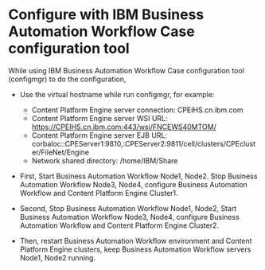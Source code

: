 # Configure with IBM Business Automation Workflow Case configuration tool

While using IBM Business Automation Workflow Case configuration tool (configmgr) to do the
configuration,

- Use the virtual hostname while run configmgr, for example:
    - Content Platform Engine server connection: CPEIHS.cn.ibm.com
    - Content Platform Engine server WSI URL:
https://CPEIHS.cn.ibm.com:443/wsi/FNCEWS40MTOM/
    - Content Platform Engine server EJB URL:
corbaloc::CPEServer1:9810,:CPEServer2:9811/cell/clusters/CPEcluster/FileNet/Engine
    - Network shared directory: /home/IBM/Share

- First, Start Business Automation Workflow Node1, Node2. Stop Business Automation Workflow Node3,
Node4, configure Business Automation Workflow and Content Platform Engine Cluster1.
- Second, Stop Business Automation Workflow Node1, Node2, Start Business Automation Workflow
Node3, Node4, configure Business Automation Workflow and Content Platform Engine Cluster2.
- Then, restart Business Automation Workflow environment and Content Platform Engine clusters,
keep Business Automation Workflow servers Node1, Node2 running.